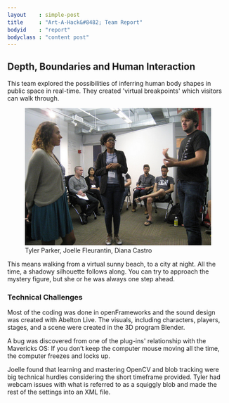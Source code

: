```yaml
---
layout    : simple-post
title     : "Art-A-Hack&#8482; Team Report"
bodyid    : "report"
bodyclass : "content post"
---
```


<h2>Depth, Boundaries and Human Interaction</h2>

This team explored the possibilities of inferring human body shapes in public space in real-time. They created 'virtual breakpoints' which visitors can walk through.

<figure>
	<img src="/images/reports/summer-2014/3.jpg" alt="Tyler Parker, Joelle Fleurantin, Diana Castro" />
	<figcaption>
		Tyler Parker, Joelle Fleurantin, Diana Castro
	</figcaption>
</figure>

This means walking from a virtual sunny beach, to a city at night. All the time, a shadowy silhouette follows along. You can try to approach the mystery figure, but she or he was always one step ahead. 

<h3>Technical Challenges</h3>

Most of the coding was done in openFrameworks and the sound design was created with Abelton Live. The visuals, including characters, players, stages, and a scene were created in the 3D program Blender.

A bug was discovered from one of the plug-ins' relationship with the Mavericks OS: If you don’t keep the computer mouse moving all the time, the computer freezes and locks up.

Joelle found that learning and mastering OpenCV and blob tracking were big technical hurdles considering the short timeframe provided. Tyler had webcam issues with what is referred to as a squiggly blob and made the rest of the settings into an XML file.